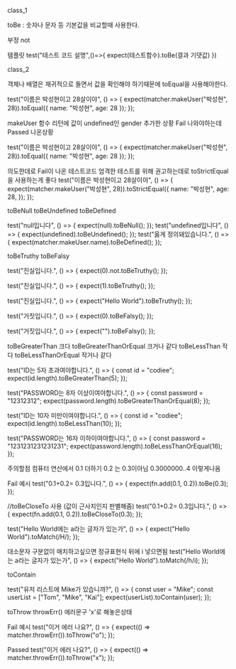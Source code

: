 class_1

toBe : 숫자나 문자 등 기본값을 비교할때 사용한다.

부정 not

템플릿
test("테스트 코드 설명",()=>{
expect(테스트함수).toBe(결과 기댓값)
})

class_2

객체나 배열은 재귀적으로 돌면서 값을 확인해야 하기때문에 toEqual을 사용해야한다.

test("이름은 박성현이고 28살이야", () => {
expect(matcher.makeUser("박성현", 28)).toEqual({ name: "박성현", age: 28 });
});

makeUser 함수 리턴에 값이 undefined인 gender 추가한 상황
Fail 나와야하는데 Passed 나온상황

test("이름은 박성현이고 28살이야", () => {
  expect(matcher.makeUser("박성현", 28)).toEqual({ name: "박성현", age: 28 });
});

의도한데로 Fail이 나온 테스트코드
엄격한 테스트를 위해 권고하는데로 toStrictEqual을 사용하는게 좋다
test("이름은 박성현이고 28살이야", () => {
  expect(matcher.makeUser("박성현", 28)).toStrictEqual({
    name: "박성현",
    age: 28,
  });
});

toBeNull
toBeUndefined
toBeDefined

test("null입니다", () => {
  expect(null).toBeNull();
});
test("undefined입니다", () => {
  expect(undefined).toBeUndefined();
});
test("옳게 정의돼있습니다.", () => {
  expect(matcher.makeUser.name).toBeDefined();
});

toBeTruthy
toBeFalsy

test("진실입니다.", () => {
  expect(0).not.toBeTruthy();
});

test("진실입니다.", () => {
  expect(1).toBeTruthy();
});

test("진실입니다.", () => {
  expect("Hello World").toBeTruthy();
});

test("거짓입니다.", () => {
  expect(0).toBeFalsy();
});

test("거짓입니다.", () => {
  expect("").toBeFalsy();
});

toBeGreaterThan 크다
toBeGreaterThanOrEqual 크거나 같다
toBeLessThan 작다
toBeLessThanOrEqual 작거나 같다

test("ID는 5자 초과여야합니다.", () => {
  const id = "codiee";
  expect(id.length).toBeGreaterThan(5);
});

test("PASSWORD는 8자 이상이여야합니다.", () => {
  const password = "12312312";
  expect(password.length).toBeGreaterThanOrEqual(8);
});

test("ID는 10자 미만이여야합니다.", () => {
  const id = "codiee";
  expect(id.length).toBeLessThan(10);
});

test("PASSWORD는 16자 이하이여야합니다.", () => {
  const password = "1231231231231231";
  expect(password.length).toBeLessThanOrEqual(16);
});

주의할점
컴퓨터 연산에서 0.1 더하기 0.2 는 0.3이아님 0.3000000..4 이렇게나옴

Fail 예시
test("0.1+0.2= 0.3입니다.", () => {
expect(fn.add(0.1, 0.2)).toBe(0.3);
});

//toBeCloseTo 사용 (값이 근사치인지 판별해줌)
test("0.1+0.2= 0.3입니다.", () => {
  expect(fn.add(0.1, 0.2)).toBeCloseTo(0.3);
});

test("Hello World에는 a라는 글자가 있는가", () => {
  expect("Hello World").toMatch(/H/);
});

대소문자 구분없이 매치하고싶으면 정규표현식 뒤에 i 넣으면됨
test("Hello World에는 a라는 글자가 있는가", () => {
  expect("Hello World").toMatch(/h/i);
});

toContain

test("유저 리스트에 Mike가 있습니까?", () => {
  const user = "Mike";
  const userList = ["Tom", "Mike", "Kai"];
  expect(userList).toContain(user);
});

toThrow
throwErr() 에러문구 'x'로 해놓은상태

Fail 예시
test("이거 에러 나요?", () => {
 expect(() => matcher.throwErr()).toThrow("o");
});

Passed
test("이거 에러 나요?", () => {
  expect(() => matcher.throwErr()).toThrow("x");
});
